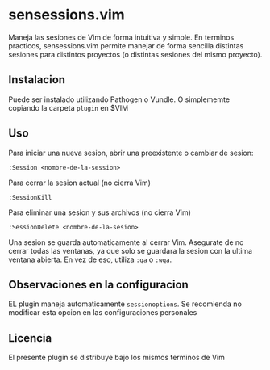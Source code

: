 # sensessions.vim

Maneja las sesiones de Vim de forma intuitiva y simple. En terminos practicos,
sensessions.vim permite manejar de forma sencilla distintas sesiones para
distintos proyectos (o distintas sesiones del mismo proyecto).

## Instalacion

Puede ser instalado utilizando Pathogen o Vundle. O simplememte copiando la
carpeta ```plugin``` en $VIM

## Uso

Para iniciar una nueva sesion, abrir una preexistente o cambiar de sesion:

    :Session <nombre-de-la-session>

Para cerrar la sesion actual (no cierra Vim)

    :SessionKill

Para eliminar una sesion y sus archivos (no cierra Vim)

    :SessionDelete <nombre-de-la-sesion>

Una sesion se guarda automaticamente al cerrar Vim. Asegurate de no cerrar todas
las ventanas, ya que solo se guardara la sesion con la ultima ventana abierta.
En vez de eso, utiliza ```:qa``` o ```:wqa```.

## Observaciones en la configuracion

EL plugin maneja automaticamente ```sessionoptions```. Se recomienda no modificar
esta opcion en las configuraciones personales

## Licencia

El presente plugin se distribuye bajo los mismos terminos de Vim
